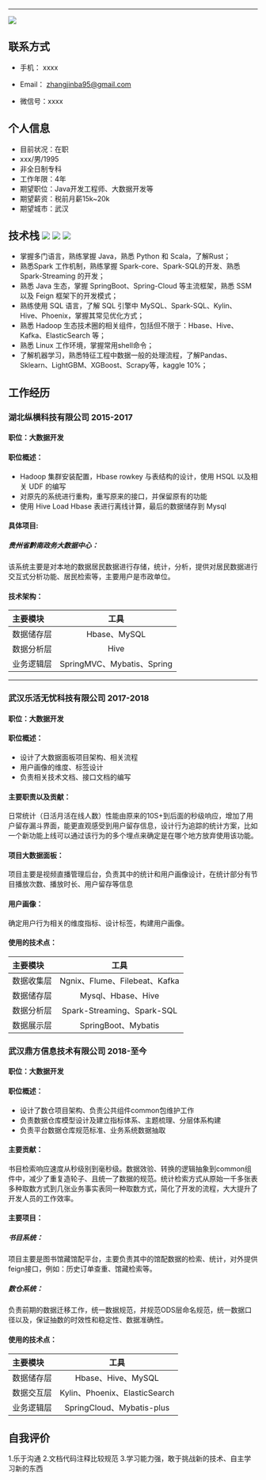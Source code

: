 -----------
![](https://img.shields.io/badge/职位状态-在职考虑新机会-green.svg)


## 联系方式

- 手机： xxxx

- Email： zhangjinba95@gmail.com 

- 微信号：xxxx


## 个人信息
- 目前状况：在职  
 - xxx/男/1995
 - 非全日制专科
 - 工作年限：4年
 - 期望职位：Java开发工程师、大数据开发等
 - 期望薪资：税前月薪15k~20k
 - 期望城市：武汉

## 技术栈 ![](https://img.shields.io/badge/Java-green.svg?style=flat) ![](https://img.shields.io/badge/Python-blue.svg?style=flat) ![](https://img.shields.io/badge/Scala-red.svg?style=flat) 

* 掌握多门语言，熟练掌握 Java，熟悉 Python 和 Scala，了解Rust；
* 熟悉Spark 工作机制，熟练掌握 Spark-core、Spark-SQL的开发、熟悉 Spark-Streaming 的开发；
* 熟悉 Java 生态，掌握 SpringBoot、Spring-Cloud 等主流框架，熟悉 SSM 以及 Feign 框架下的开发模式；
* 熟练使用 SQL 语言，了解 SQL 引擎中 MySQL、Spark-SQL、Kylin、Hive、Phoenix，掌握其常见优化方式；
* 熟悉 Hadoop 生态技术圈的相关组件，包括但不限于：Hbase、Hive、Kafka、ElasticSearch 等；
* 熟悉 Linux 工作环境，掌握常用shell命令；
* 了解机器学习，熟悉特征工程中数据一般的处理流程，了解Pandas、Sklearn、LightGBM、XGBoost、Scrapy等，kaggle 10%；

## 工作经历

### 湖北纵横科技有限公司 2015-2017
#### 职位：大数据开发

#### 职位概述：
* Hadoop 集群安装配置，Hbase rowkey 与表结构的设计，使用  HSQL 以及相关 UDF 的编写
* 对原先的系统进行重构，重写原来的接口，并保留原有的功能
* 使用 Hive Load Hbase 表进行离线计算，最后的数据储存到 Mysql
#### 具体项目:
##### 贵州省黔南政务大数据中心：

该系统主要是对本地的数据居民数据进行存储，统计，分析，提供对居民数据进行交互式分析功能、居民检索等，主要用户是市政单位。
#### 技术架构：
|  主要模块  |  工具  |
|:--------|:-------:|
|数据储存层|Hbase、MySQL|
|数据分析层|Hive|
|业务逻辑层|SpringMVC、Mybatis、Spring|

-----------------------------------------

### 武汉乐活无忧科技有限公司 2017-2018
#### 职位：大数据开发
#### 职位概述：
* 设计了大数据面板项目架构、相关流程
* 用户画像的维度、标签设计
* 负责相关技术文档、接口文档的编写
#### 主要职责以及贡献：
日常统计（日活月活在线人数）性能由原来的10S+到后面的秒级响应，增加了用户留存漏斗界面，能更直观感受到用户留存信息，设计行为追踪的统计方案，比如一个新功能上线可以通过该行为的多个埋点来确定是在哪个地方放弃使用该功能。
#### 项目大数据面板：
项目主要是视频直播管理后台，负责其中的统计和用户画像设计，在统计部分有节目播放次数、播放时长、用户留存等信息
#### 用户画像：
确定用户行为相关的维度指标、设计标签，构建用户画像。
  
#### 使用的技术点：
|  主要模块  |  工具  |
|:--------|:-------:|
|  数据收集层   |   Ngnix、Flume、Filebeat、Kafka   | 
|数据储存层 | Mysql、Hbase、Hive | 
|数据分析层 | Spark-Streaming、Spark-SQL | 
|数据展示层 | SpringBoot、Mybatis | 




### 武汉鼎方信息技术有限公司 2018-至今
#### 职位：大数据开发
#### 职位概述：
* 设计了数仓项目架构、负责公共组件common包维护工作
* 负责数据仓库模型设计及建立指标体系、主题梳理、分层体系构建
* 负责平台数据仓库规范标准、业务系统数据抽取


#### 主要贡献：
书目检索响应速度从秒级别到毫秒级。数据效验、转换的逻辑抽象到common组件中，减少了重复造轮子、且统一了数据的规范。统计检索方式从原始一千多张表多种取数方式到几张业务事实表同一种取数方式，简化了开发的流程，大大提升了开发人员的工作效率。

#### 主要项目：
##### 书目系统：
  项目主要是图书馆藏馆配平台，主要负责其中的馆配数据的检索、统计，对外提供feign接口，例如：历史订单查重、馆藏检索等。
##### 数仓系统：
  负责前期的数据迁移工作，统一数据规范，并规范ODS层命名规范，统一数据口径以及，保证抽数的时效性和稳定性、数据准确性。
        
#### 使用的技术点：
|  主要模块  |  工具  |
|:--------|:-------:|
|数据储存层|Hbase、Hive、MySQL|
|数据交互层|Kylin、Phoenix、ElasticSearch|
|业务逻辑层|SpringCloud、Mybatis-plus|


## 自我评价
1.乐于沟通
2.文档代码注释比较规范
3.学习能力强，敢于挑战新的技术、自主学习新的东西
